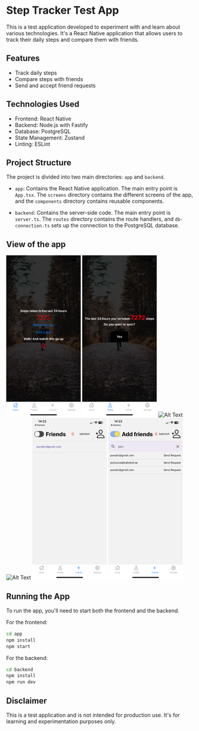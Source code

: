 # Step Tracker Test App

This is a test application developed to experiment with and learn about various technologies. It's a React Native application that allows users to track their daily steps and compare them with friends.

## Features

- Track daily steps
- Compare steps with friends
- Send and accept friend requests

## Technologies Used

- Frontend: React Native
- Backend: Node.js with Fastify
- Database: PostgreSQL
- State Management: Zustand
- Linting: ESLint

## Project Structure

The project is divided into two main directories: `app` and `backend`.

- `app`: Contains the React Native application. The main entry point is `App.tsx`. The `screens` directory contains the different screens of the app, and the `components` directory contains reusable components.

- `backend`: Contains the server-side code. The main entry point is `server.ts`. The `routes` directory contains the route handlers, and `db-connection.ts` sets up the connection to the PostgreSQL database.

## View of the app

<img src="./app/app_photos/IMG_0613.PNG" alt="Alt Text" width="200"/>
<img src="./app/app_photos/IMG_0614.PNG" alt="Alt Text" width="200"/>
<img src="./app/app_photos/IMG_0617.PNG" alt="Alt Text" width="200"/>
<img src="./app/app_photos/IMG_0618.PNG" alt="Alt Text" width="200"/>
<img src="./app/app_photos/IMG_0615.PNG" alt="Alt Text" width="200"/>
<img src="./app/app_photos/IMG_0616.PNG" alt="Alt Text" width="200"/>

## Running the App

To run the app, you'll need to start both the frontend and the backend.

For the frontend:

```sh
cd app
npm install
npm start
```

For the backend:

```sh
cd backend
npm install
npm run dev
```

## Disclaimer

This is a test application and is not intended for production use. It's for learning and experimentation purposes only.
